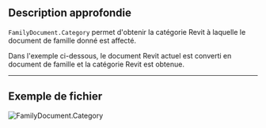 ## Description approfondie
`FamilyDocument.Category` permet d'obtenir la catégorie Revit à laquelle le document de famille donné est affecté.

Dans l'exemple ci-dessous, le document Revit actuel est converti en document de famille et la catégorie Revit est obtenue.
___
## Exemple de fichier

![FamilyDocument.Category](./Revit.Application.FamilyDocument.Category_img.jpg)
